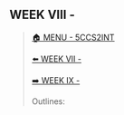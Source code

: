 ## WEEK VIII - 

>[🏠 MENU - 5CCS2INT](year2/5ccs2int.md)
>
>[⬅️ WEEK VII - ](year2/5ccs2int/w7.md)
>
>[➡️ WEEK IX - ](year2/5ccs2int/w9.md)
>
>Outlines:

